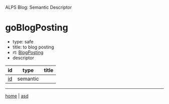 ALPS Blog: Semantic Descriptor
# goBlogPosting
 * type: safe
 * title: to blog posting
 * rt: [BlogPosting](semantic.BlogPosting.md)
 * descriptor

| id | type | title |
|---|---|---|
| [id](semantic.id.md) | semantic |  |

---

[home](../index.md) | [asd](../profile.svg)